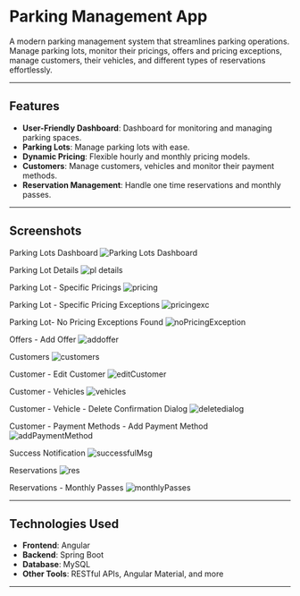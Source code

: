
# Parking Management App

A modern parking management system that streamlines parking operations. Manage parking lots, monitor their pricings, offers and pricing exceptions, manage customers, their vehicles, and different types of reservations effortlessly.

---

## Features

- **User-Friendly Dashboard**: Dashboard for monitoring and managing parking spaces.
- **Parking Lots**: Manage parking lots with ease.
- **Dynamic Pricing**: Flexible hourly and monthly pricing models.
- **Customers**: Manage customers, vehicles and monitor their payment methods.
- **Reservation Management**: Handle one time reservations and monthly passes.
---

## Screenshots
Parking Lots Dashboard
![Parking Lots Dashboard](https://github.com/user-attachments/assets/4df78720-b5e3-472b-ad48-17b41c6a50e4)


Parking Lot Details 
![pl details](https://github.com/user-attachments/assets/18c1a2b8-7065-4baf-90c3-40cac2f5aca9)


Parking Lot - Specific Pricings
![pricing](https://github.com/user-attachments/assets/407abd11-a87e-40d7-b3f5-1ea6bba43fb2)


Parking Lot - Specific Pricing Exceptions
![pricingexc](https://github.com/user-attachments/assets/eaa33b1d-0767-4899-a28d-98ff2468efea)


Parking Lot- No Pricing Exceptions Found
![noPricingException](https://github.com/user-attachments/assets/efa1ac17-7e21-4b25-ac4f-2d2de4c61aae)


Offers - Add Offer
![addoffer](https://github.com/user-attachments/assets/73d6dd34-9568-463d-beef-fb20b04f56ea)


Customers
![customers](https://github.com/user-attachments/assets/fd646c1e-4e98-4aeb-890b-022607cb6fa0)


Customer - Edit Customer
![editCustomer](https://github.com/user-attachments/assets/3ec53569-b835-47b8-9c52-9e0b86d2fdc3)


Customer - Vehicles
![vehicles](https://github.com/user-attachments/assets/51b04f3f-7828-43aa-8e51-2d8f199b0adc)


Customer - Vehicle - Delete Confirmation Dialog
![deletedialog](https://github.com/user-attachments/assets/735c54f9-daa3-476f-bd1f-45a6431d243a)


Customer - Payment Methods - Add Payment Method
![addPaymentMethod](https://github.com/user-attachments/assets/330e0442-3c66-49fb-9e61-096a24c24448)


Success Notification
![successfulMsg](https://github.com/user-attachments/assets/7bbe6ea5-679a-464c-8a73-ef14075c7e57)


Reservations
![res](https://github.com/user-attachments/assets/816c5ad0-fa30-4711-a4fe-efaf66e9f15e)


Reservations - Monthly Passes
![monthlyPasses](https://github.com/user-attachments/assets/6c3395ef-6225-451d-a2e8-e49e1a9f1fd5)


---

## Technologies Used

- **Frontend**: Angular
- **Backend**: Spring Boot
- **Database**: MySQL
- **Other Tools**: RESTful APIs, Angular Material, and more

---
